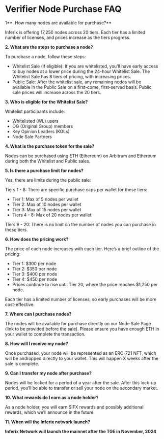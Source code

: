 # Verifier  Node Purchase FAQ

1**. How many nodes are available for purchase?**

Inferix is offering 17,250 nodes across 20 tiers. Each tier has a limited number of licenses, and prices increase as the tiers progress.



**2. What are the steps to purchase a node?**

To purchase a node, follow these steps:

* Whitelist Sale (if eligible): If you are whitelisted, you'll have early access to buy nodes at a lower price during the 24-hour Whitelist Sale. The Whitelist Sale has 8 tiers of pricing, with increasing prices.
* Public Sale: After the whitelist sale, any remaining nodes will be available in the Public Sale on a first-come, first-served basis. Public sale prices will increase across the 20 tiers.



**3. Who is eligible for the Whitelist Sale?**

Whitelist participants include:

* Whitelisted (WL) users
* OG (Original Group) members
* Key Opinion Leaders (KOLs)
* Node Sale Partners



**4. What is the purchase token for the sale?**

Nodes can be purchased using ETH (Ethereum) on Arbitrum and Ethereum during both the Whitelist and Public sales.



**5. Is there a purchase limit for nodes?**

Yes, there are limits during the public sale:

Tiers 1 - 8: There are specific purchase caps per wallet for these tiers:

* Tier 1: Max of 5 nodes per wallet
* Tier 2: Max of 10 nodes per wallet
* Tier 3: Max of 15 nodes per wallet
* Tiers 4 - 8: Max of 20 nodes per wallet

Tiers 9 - 20: There is no limit on the number of nodes you can purchase in these tiers.



**6. How does the pricing work?**

The price of each node increases with each tier. Here’s a brief outline of the pricing:

* Tier 1: $300 per node
* Tier 2: $350 per node
* Tier 3: $400 per node
* Tier 4: $450 per node
* Prices continue to rise until Tier 20, where the price reaches $1,250 per node.

Each tier has a limited number of licenses, so early purchases will be more cost-effective.



**7. Where can I purchase nodes?**

The nodes will be available for purchase directly on our Node Sale Page (link to be provided before the sale). Please ensure you have enough ETH in your wallet to complete the transaction.



**8. How will I receive my node?**

Once purchased, your node will be represented as an ERC-721 NFT, which will be airdropped directly to your wallet. This will happen X weeks after the sale is complete.



**9. Can I transfer my node after purchase?**

Nodes will be locked for a period of a year after the sale. After this lock-up period, you’ll be able to transfer or sell your node on the secondary market.



**10. What rewards do I earn as a node holder?**

As a node holder, you will earn $IFX rewards and possibly additional rewards, which we’ll announce in the future.



**11. When will the Inferix network launch?**

**Inferix Network will launch the mainnet after the TGE in November, 2024**

